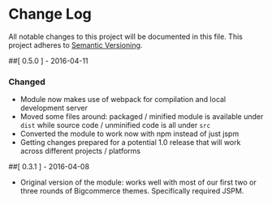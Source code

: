 # Change Log

All notable changes to this project will be documented in this file.
This project adheres to [Semantic Versioning](http://semver.org/).

##[ 0.5.0 ] - 2016-04-11

### Changed
- Module now makes use of webpack for compilation and local development server
- Moved some files around: packaged / minified module is available under `dist`
  while source code / unminified code is all under `src`
- Converted the module to work now with npm instead of just jspm
- Getting changes prepared for a potential 1.0 release that will work across
  different projects / platforms

##[ 0.3.1 ] - 2016-04-08

- Original version of the module: works well with most of our first two or
  three rounds of Bigcommerce themes. Specifically required JSPM.
